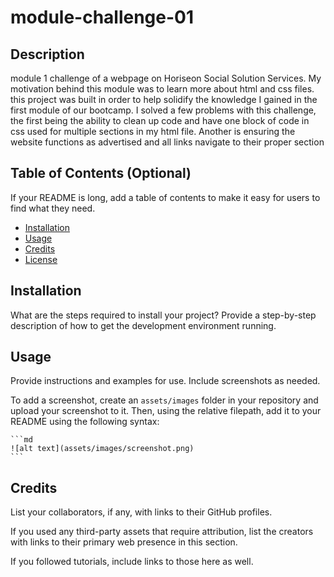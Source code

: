 # module-challenge-01

## Description

module 1 challenge of a webpage on Horiseon Social Solution Services.  My motivation behind this module was to learn more about html and css files.  this project was 
built in order to help solidify the knowledge I gained in the first module of our bootcamp.  I solved a few problems with this challenge, the first being the ability to
clean up code and have one block of code in css used for multiple sections in my html file.  Another is ensuring the website functions as advertised and all links navigate
to their proper section


## Table of Contents (Optional)

If your README is long, add a table of contents to make it easy for users to find what they need.

- [Installation](#installation)
- [Usage](#usage)
- [Credits](#credits)
- [License](#license)

## Installation

What are the steps required to install your project? Provide a step-by-step description of how to get the development environment running.

## Usage

Provide instructions and examples for use. Include screenshots as needed.

To add a screenshot, create an `assets/images` folder in your repository and upload your screenshot to it. Then, using the relative filepath, add it to your README using the following syntax:

    ```md
    ![alt text](assets/images/screenshot.png)
    ```

## Credits

List your collaborators, if any, with links to their GitHub profiles.

If you used any third-party assets that require attribution, list the creators with links to their primary web presence in this section.

If you followed tutorials, include links to those here as well.